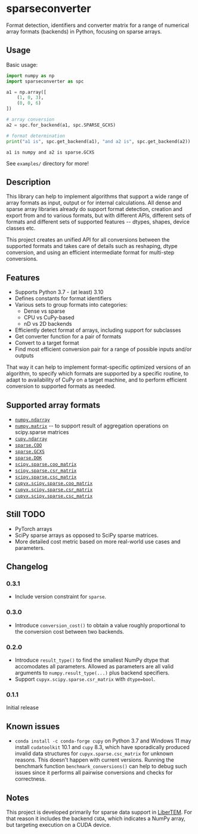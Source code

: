 # sparseconverter
Format detection, identifiers and converter matrix for a range of numerical array formats (backends) in Python, focusing on sparse arrays.

## Usage

Basic usage:

```python
import numpy as np
import sparseconverter as spc

a1 = np.array([
    (1, 0, 3),
    (0, 0, 6)
])

# array conversion
a2 = spc.for_backend(a1, spc.SPARSE_GCXS)

# format determination
print("a1 is", spc.get_backend(a1), "and a2 is", spc.get_backend(a2))
```

```
a1 is numpy and a2 is sparse.GCXS
```


See `examples/` directory for more!

## Description

This library can help to implement algorithms that support a wide range of array formats as input, output or
for internal calculations. All dense and sparse array libraries already do support format detection, creation and export from and to various formats,
but with different APIs, different sets of formats and different sets of supported features -- dtypes, shapes, device classes etc.

This project creates an unified API for all conversions between the supported formats and takes care of details such as reshaping,
dtype conversion, and using an efficient intermediate format for multi-step conversions.

## Features
* Supports Python 3.7 - (at least) 3.10
* Defines constants for format identifiers
* Various sets to group formats into categories:
  * Dense vs sparse
  * CPU vs CuPy-based
  * nD vs 2D backends
* Efficiently detect format of arrays, including support for subclasses
* Get converter function for a pair of formats
* Convert to a target format
* Find most efficient conversion pair for a range of possible inputs and/or outputs

That way it can help to implement format-specific optimized versions of an algorithm,
to specify which formats are supported by a specific routine, to adapt to
availability of CuPy on a target machine,
and to perform efficient conversion to supported formats as needed.

## Supported array formats
* [`numpy.ndarray`](https://numpy.org/doc/stable/reference/generated/numpy.ndarray.html)
* [`numpy.matrix`](https://numpy.org/doc/stable/reference/generated/numpy.matrix.html) -- to support result of aggregation operations on scipy.sparse matrices
* [`cupy.ndarray`](https://docs.cupy.dev/en/stable/reference/generated/cupy.ndarray.html)
* [`sparse.COO`](https://sparse.pydata.org/en/stable/generated/sparse.COO.html)
* [`sparse.GCXS`](https://sparse.pydata.org/en/stable/generated/sparse.GCXS.html)
* [`sparse.DOK`](https://sparse.pydata.org/en/stable/generated/sparse.DOK.html)
* [`scipy.sparse.coo_matrix`](https://docs.scipy.org/doc/scipy/reference/generated/scipy.sparse.coo_matrix.html)
* [`scipy.sparse.csr_matrix`](https://docs.scipy.org/doc/scipy/reference/generated/scipy.sparse.csr_matrix.html)
* [`scipy.sparse.csc_matrix`](https://docs.scipy.org/doc/scipy/reference/generated/scipy.sparse.csc_matrix.html)
* [`cupyx.scipy.sparse.coo_matrix`](https://docs.cupy.dev/en/stable/reference/generated/cupyx.scipy.sparse.coo_matrix.html)
* [`cupyx.scipy.sparse.csr_matrix`](https://docs.cupy.dev/en/stable/reference/generated/cupyx.scipy.sparse.csr_matrix.html)
* [`cupyx.scipy.sparse.csc_matrix`](https://docs.cupy.dev/en/stable/reference/generated/cupyx.scipy.sparse.csc_matrix.html)

## Still TODO

* PyTorch arrays
* SciPy sparse arrays as opposed to SciPy sparse matrices.
* More detailed cost metric based on more real-world use cases and parameters.

## Changelog

### 0.3.1

* Include version constraint for `sparse`.

### 0.3.0

* Introduce `conversion_cost()` to obtain a value roughly proportional to the conversion cost
  between two backends.

### 0.2.0

* Introduce `result_type()` to find the smallest NumPy dtype that accomodates
  all parameters. Allowed as parameters are all valid arguments to
  `numpy.result_type(...)` plus backend specifiers.
* Support `cupyx.scipy.sparse.csr_matrix` with `dtype=bool`.

### 0.1.1

Initial release

## Known issues

* `conda install -c conda-forge cupy` on Python 3.7 and Windows 11 may install `cudatoolkit` 10.1 and `cupy` 8.3, which have sporadically produced invalid data structures for `cupyx.sparse.csc_matrix` for unknown reasons. This doesn't happen with current versions. Running the benchmark function `benchmark_conversions()` can help to debug such issues since it performs all pairwise conversions and checks for correctness.

## Notes

This project is developed primarily for sparse data support in [LiberTEM](https://libertem.github.io). For that reason it includes
the backend `CUDA`, which indicates a NumPy array, but targeting execution on a CUDA device.
